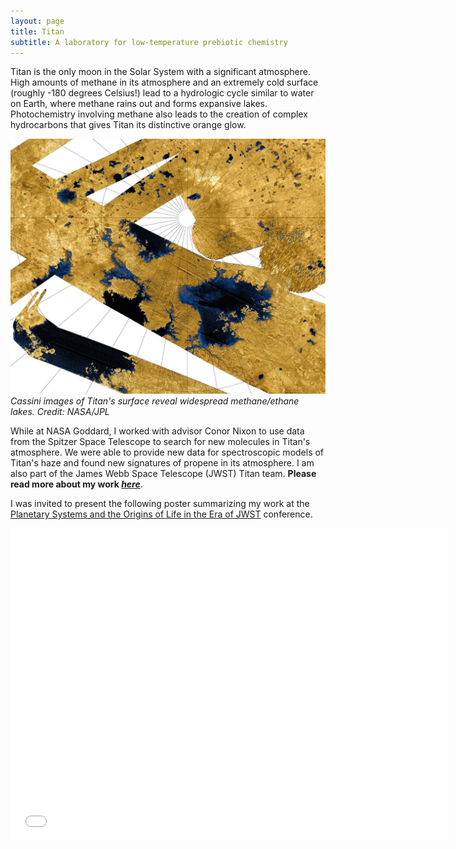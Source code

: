 ```yaml
---
layout: page
title: Titan
subtitle: A laboratory for low-temperature prebiotic chemistry
---
```


Titan is the only moon in the Solar System with a significant atmosphere. High amounts of methane in its atmosphere and an extremely cold surface (roughly -180 degrees Celsius!) lead to a hydrologic cycle similar to water on Earth, where methane rains out and forms expansive lakes. Photochemistry involving methane also leads to the creation of complex hydrocarbons that gives Titan its distinctive orange glow.

![](/assets/img/methane_lakes.jpeg)
*Cassini images of Titan's surface reveal widespread methane/ethane lakes. Credit: NASA/JPL*




While at NASA Goddard, I worked with advisor Conor Nixon to use data from the Spitzer Space Telescope to search for new molecules in Titan's atmosphere.  We were able to provide new data for spectroscopic models of Titan's haze and found new signatures of propene in its atmosphere. I am also part of the James Webb Space Telescope (JWST) Titan team.  **Please read more about my work [*here*](https://iopscience.iop.org/article/10.3847/PSJ/acd10f)**.



I was invited to present the following poster summarizing my work at the [Planetary Systems and the Origins of Life in the Era of JWST](https://www.stsci.edu/contents/events/stsci/2023/may/planetary-systems-and-the-origins-of-life-in-the-era-of-jwst) conference.

<p align="center"><iframe src="/assets/files/STSci_titan.pdf" frameborder="0" width="700" height="500" allowfullscreen="true" mozallowfullscreen="true" webkitallowfullscreen="true"></iframe></p>